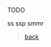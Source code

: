TODO

ss
ssp
smmr
> [back](index)
<!--stackedit_data:
eyJoaXN0b3J5IjpbLTQ1NjU3NzM0MywtMTY1MjM1NjUxMF19
-->